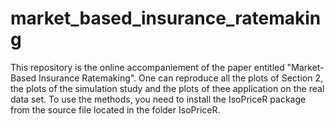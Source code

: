 # market_based_insurance_ratemaking

This repository is the online accompaniement of the paper entitled "Market-Based Insurance Ratemaking". One can reproduce all the plots of Section 2, the plots of the simulation study and the plots of thee application on the real data set. To use the methods, you need to install the IsoPriceR package from the source file located in the folder IsoPriceR.
